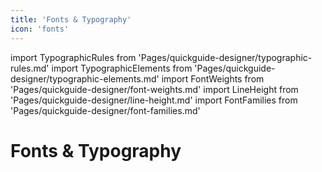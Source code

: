 ```yaml
---
title: 'Fonts & Typography'
icon: 'fonts'
---
```


import TypographicRules from 'Pages/quickguide-designer/typographic-rules.md'
import TypographicElements from 'Pages/quickguide-designer/typographic-elements.md'
import FontWeights from 'Pages/quickguide-designer/font-weights.md'
import LineHeight from 'Pages/quickguide-designer/line-height.md'
import FontFamilies from 'Pages/quickguide-designer/font-families.md'

# Fonts & Typography

<TypographicRules />
<TypographicElements />
<FontWeights />
<LineHeight />
<FontFamilies />
